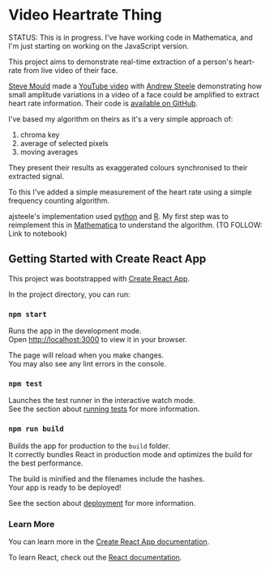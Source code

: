 # Video Heartrate Thing

STATUS: This is in progress.  I've have working code in Mathematica, and I'm just starting on working on the JavaScript version.

This project aims to demonstrate real-time extraction of a person's heart-rate from live video of their face.

[Steve Mould](https://www.youtube.com/@SteveMould) made a [YouTube video](https://www.youtube.com/watch?v=BFZxlauizx0) with [Andrew Steele](https://github.com/ajsteele) demonstrating how small amplitude variations in a video of a face could be amplified to extract heart rate information.  Their code is [available on GitHub](https://github.com/ajsteele/faceHR).

I've based my algorithm on theirs as it's a very simple approach of:

1. chroma key
2. average of selected pixels
3. moving averages

They present their results as exaggerated colours synchronised to their extracted signal.

To this I've added a simple measurement of the heart rate using a simple frequency counting algorithm.

ajsteele's implementation used [python](https://www.python.org/) and [R](https://www.r-project.org/).  My first step was to reimplement this in [Mathematica](https://www.wolfram.com/mathematica/) to understand the algorithm.  (TO FOLLOW: Link to notebook)

## Getting Started with Create React App

This project was bootstrapped with [Create React App](https://github.com/facebook/create-react-app).

In the project directory, you can run:

### `npm start`

Runs the app in the development mode.\
Open [http://localhost:3000](http://localhost:3000) to view it in your browser.

The page will reload when you make changes.\
You may also see any lint errors in the console.

### `npm test`

Launches the test runner in the interactive watch mode.\
See the section about [running tests](https://facebook.github.io/create-react-app/docs/running-tests) for more information.

### `npm run build`

Builds the app for production to the `build` folder.\
It correctly bundles React in production mode and optimizes the build for the best performance.

The build is minified and the filenames include the hashes.\
Your app is ready to be deployed!

See the section about [deployment](https://facebook.github.io/create-react-app/docs/deployment) for more information.

### Learn More

You can learn more in the [Create React App documentation](https://facebook.github.io/create-react-app/docs/getting-started).

To learn React, check out the [React documentation](https://reactjs.org/).
